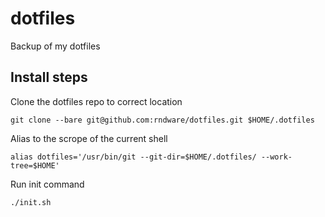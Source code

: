 # dotfiles
Backup of my dotfiles

## Install steps

Clone the dotfiles repo to correct location
```
git clone --bare git@github.com:rndware/dotfiles.git $HOME/.dotfiles
```
Alias to the scrope of the current shell
```
alias dotfiles='/usr/bin/git --git-dir=$HOME/.dotfiles/ --work-tree=$HOME'
```
Run init command
```
./init.sh
```
